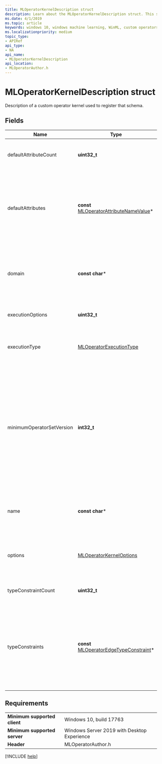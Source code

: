 ```yaml
---
title: MLOperatorKernelDescription struct
description: Learn about the MLOperatorKernelDescription struct. This struct describes a custom operator kernel used to register that schema.
ms.date: 4/1/2019
ms.topic: article
keywords: windows 10, windows machine learning, WinML, custom operators, MLOperatorKernelDescription
ms.localizationpriority: medium
topic_type:
- APIRef
api_type:
- NA
api_name:
- MLOperatorKernelDescription
api_location:
- MLOperatorAuthor.h
---
```


# MLOperatorKernelDescription struct

Description of a custom operator kernel used to register that schema.

## Fields

| Name | Type | Description |
|------|------|-------------|
| defaultAttributeCount | **uint32_t** | The number of provided default attribute values. |
| defaultAttributes | **const** [MLOperatorAttributeNameValue](MLOperatorAttributeNameValue.md)* | The default values of attributes. These will be applied when the attributes are missing in a model containing the operator type. |
| domain | **const char*** | NULL-terminated UTF-8 string representing the name of the operator's domain. |
| executionOptions | **uint32_t** | Reserved for additional options. Must be 0. |
| executionType | [MLOperatorExecutionType](MLOperatorExecutionType.md) | Specifies whether a kernel uses the CPU or GPU for computation. |
| minimumOperatorSetVersion | **int32_t** | The minimum version of the operator sets for which this kernel is valid. The maximum version is inferred based on registrations of operator set schema for subsequent versions of the same domain. |
| name | **const char*** | NULL-terminated UTF-8 string representing the name of the operator. |
| options | [MLOperatorKernelOptions](MLOperatorKernelOptions.md) | Options for the kernel which apply to all execution provider types. |
| typeConstraintCount | **uint32_t** | The number of type constraints provided. |
| typeConstraints | **const** [MLOperatorEdgeTypeConstraint](MLOperatorEdgeTypeConstraint.md)* | An array of type constraints. Each constraint restricts input and outputs associated with a type label string to one or more edge types. |

## Requirements

| | |
|-|-|
| **Minimum supported client** | Windows 10, build 17763 |
| **Minimum supported server** | Windows Server 2019 with Desktop Experience |
| **Header** | MLOperatorAuthor.h |

[!INCLUDE [help](../../includes/get-help.md)]
